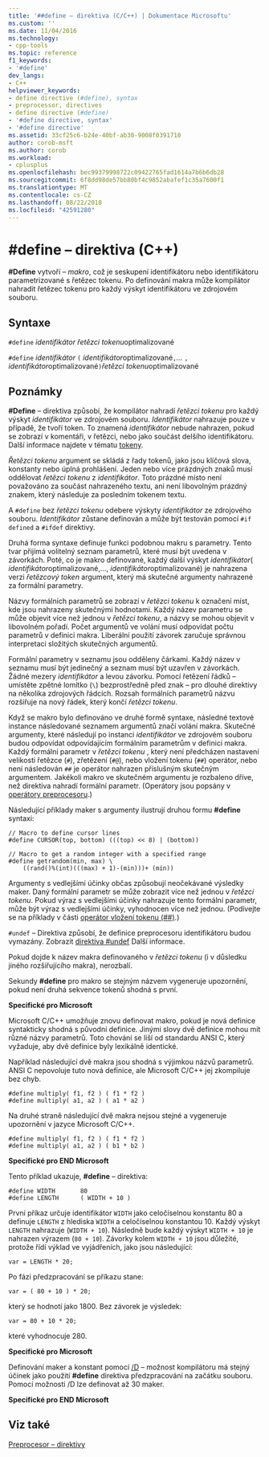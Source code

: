 ```yaml
---
title: '##define – direktiva (C/C++) | Dokumentace Microsoftu'
ms.custom: ''
ms.date: 11/04/2016
ms.technology:
- cpp-tools
ms.topic: reference
f1_keywords:
- '#define'
dev_langs:
- C++
helpviewer_keywords:
- define directive (#define), syntax
- preprocessor, directives
- define directive (#define)
- '#define directive, syntax'
- '#define directive'
ms.assetid: 33cf25c6-b24e-40bf-ab30-9008f0391710
author: corob-msft
ms.author: corob
ms.workload:
- cplusplus
ms.openlocfilehash: bec99379998722c09422765fad1614a7b6b6db28
ms.sourcegitcommit: 6f8dd98de57bb80bf4c9852abafef1c35a7600f1
ms.translationtype: MT
ms.contentlocale: cs-CZ
ms.lasthandoff: 08/22/2018
ms.locfileid: "42591280"
---
```

# <a name="define-directive-cc"></a>#define – direktiva (C++)
**#Define** vytvoří *– makro*, což je seskupení identifikátoru nebo identifikátoru parametrizované s řetězec tokenu. Po definování makra může kompilátor nahradit řetězec tokenu pro každý výskyt identifikátoru ve zdrojovém souboru.  
  
## <a name="syntax"></a>Syntaxe

`#define` *identifikátor* *řetězci tokenu*optimalizované  
  
`#define` *identifikátor* `(` *identifikátor*optimalizované`,`*...*  `,` *identifikátor*optimalizované`)`*řetězci tokenu*optimalizované  
  
## <a name="remarks"></a>Poznámky  
 
**#Define** – direktiva způsobí, že kompilátor nahradí *řetězci tokenu* pro každý výskyt *identifikátor* ve zdrojovém souboru. *Identifikátor* nahrazuje pouze v případě, že tvoří token. To znamená *identifikátor* nebude nahrazen, pokud se zobrazí v komentáři, v řetězci, nebo jako součást delšího identifikátoru. Další informace najdete v tématu [tokeny](../cpp/tokens-cpp.md).  
  
*Řetězci tokenu* argument se skládá z řady tokenů, jako jsou klíčová slova, konstanty nebo úplná prohlášení. Jeden nebo více prázdných znaků musí oddělovat *řetězci tokenu* z *identifikátor*. Toto prázdné místo není považováno za součást nahrazeného textu, ani není libovolným prázdný znakem, který následuje za posledním tokenem textu.  
  
A `#define` bez *řetězci tokenu* odebere výskyty *identifikátor* ze zdrojového souboru. *Identifikátor* zůstane definován a může být testován pomocí `#if defined` a `#ifdef` direktivy.  
  
Druhá forma syntaxe definuje funkci podobnou makru s parametry. Tento tvar přijímá volitelný seznam parametrů, které musí být uvedena v závorkách. Poté, co je makro definované, každý další výskyt *identifikátor*( *identifikátor*optimalizované,..., *identifikátor*optimalizované) je nahrazena verzi  *řetězcový token* argument, který má skutečné argumenty nahrazené za formální parametry.  
  
Názvy formálních parametrů se zobrazí v *řetězci tokenu* k označení míst, kde jsou nahrazeny skutečnými hodnotami. Každý název parametru se může objevit více než jednou v *řetězci tokenu*, a názvy se mohou objevit v libovolném pořadí. Počet argumentů ve volání musí odpovídat počtu parametrů v definici makra. Liberální použití závorek zaručuje správnou interpretaci složitých skutečných argumentů.  
  
Formální parametry v seznamu jsou odděleny čárkami. Každý název v seznamu musí být jedinečný a seznam musí být uzavřen v závorkách. Žádné mezery *identifikátor* a levou závorku. Pomocí řetězení řádků – umístěte zpětné lomítko (`\`) bezprostředně před znak – pro dlouhé direktivy na několika zdrojových řádcích. Rozsah formálních parametrů názvu rozšiřuje na nový řádek, který končí *řetězci tokenu*.  
  
Když se makro bylo definováno ve druhé formě syntaxe, následné textové instance následované seznamem argumentů značí volání makra. Skutečné argumenty, které následují po instanci *identifikátor* ve zdrojovém souboru budou odpovídat odpovídajícím formálním parametrům v definici makra. Každý formální parametr v *řetězci tokenu* , který není předcházen nastavení velikosti řetězce (`#`), zřetězení (`#@`), nebo vložení tokenu (`##`) operátor, nebo není následován `##` je operátor nahrazen příslušným skutečným argumentem. Jakékoli makro ve skutečném argumentu je rozbaleno dříve, než direktiva nahradí formální parametr. (Operátory jsou popsány v [operátory preprocesoru](../preprocessor/preprocessor-operators.md).)  
  
Následující příklady maker s argumenty ilustrují druhou formu **#define** syntaxi:  
  
```  
// Macro to define cursor lines   
#define CURSOR(top, bottom) (((top) << 8) | (bottom))  
  
// Macro to get a random integer with a specified range   
#define getrandom(min, max) \  
    ((rand()%(int)(((max) + 1)-(min)))+ (min))  
```  
  
Argumenty s vedlejšími účinky občas způsobují neočekávané výsledky maker. Daný formální parametr se může zobrazit více než jednou v *řetězci tokenu*. Pokud výraz s vedlejšími účinky nahrazuje tento formální parametr, může být výraz s vedlejšími účinky, vyhodnocen více než jednou. (Podívejte se na příklady v části [operátor vložení tokenu (##)](../preprocessor/token-pasting-operator-hash-hash.md).)  
  
`#undef` – Direktiva způsobí, že definice preprocesoru identifikátoru budou vymazány. Zobrazit [direktiva #undef](../preprocessor/hash-undef-directive-c-cpp.md) Další informace.  
  
Pokud dojde k název makra definovaného v *řetězci tokenu* (i v důsledku jiného rozšiřujícího makra), nerozbalí.  
  
Sekundy **#define** pro makro se stejným názvem vygeneruje upozornění, pokud není druhá sekvence tokenů shodná s první.  
  
**Specifické pro Microsoft**  
  
Microsoft C/C++ umožňuje znovu definovat makro, pokud je nová definice syntakticky shodná s původní definice. Jinými slovy dvě definice mohou mít různé názvy parametrů. Toto chování se liší od standardu ANSI C, který vyžaduje, aby dvě definice byly lexikálně identické.  
  
Například následující dvě makra jsou shodná s výjimkou názvů parametrů. ANSI C nepovoluje tuto nová definice, ale Microsoft C/C++ jej zkompiluje bez chyb.  
  
```  
#define multiply( f1, f2 ) ( f1 * f2 )  
#define multiply( a1, a2 ) ( a1 * a2 )  
```  
  
Na druhé straně následující dvě makra nejsou stejné a vygeneruje upozornění v jazyce Microsoft C/C++.  
  
```  
#define multiply( f1, f2 ) ( f1 * f2 )  
#define multiply( a1, a2 ) ( b1 * b2 )  
```  
  
**Specifické pro END Microsoft**  
  
Tento příklad ukazuje, **#define** – direktiva:  
  
```  
#define WIDTH       80  
#define LENGTH      ( WIDTH + 10 )  
```  
  
První příkaz určuje identifikátor `WIDTH` jako celočíselnou konstantu 80 a definuje `LENGTH` z hlediska `WIDTH` a celočíselnou konstantou 10. Každý výskyt `LENGTH` nahrazuje (`WIDTH + 10`). Následně bude každý výskyt `WIDTH + 10` je nahrazen výrazem (`80 + 10`). Závorky kolem `WIDTH + 10` jsou důležité, protože řídí výklad ve vyjádřeních, jako jsou následující:  
  
```  
var = LENGTH * 20;  
```  
  
Po fázi předzpracování se příkazu stane:  
  
```  
var = ( 80 + 10 ) * 20;  
```  
  
který se hodnotí jako 1800. Bez závorek je výsledek:  
  
```  
var = 80 + 10 * 20;  
```  
  
které vyhodnocuje 280.  
  
**Specifické pro Microsoft**  
  
Definování maker a konstant pomocí [/D](../build/reference/d-preprocessor-definitions.md) – možnost kompilátoru má stejný účinek jako použití **#define** direktiva předzpracování na začátku souboru. Pomocí možnosti /D lze definovat až 30 maker.  
  
**Specifické pro END Microsoft**  
  
## <a name="see-also"></a>Viz také  

[Preprocesor – direktivy](../preprocessor/preprocessor-directives.md)